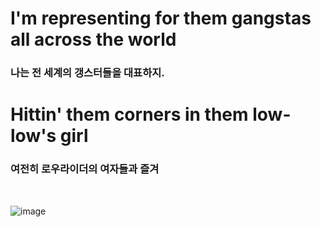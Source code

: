 <h1>I'm representing for them gangstas all across the world<br>
  <h3>나는 전 세계의 갱스터들을 대표하지.</h3></h1>
  
  
<h1>Hittin' them corners in them low-low's girl<br>
  
  <h3>여전히 로우라이더의 여자들과 즐겨</h3><br>
</h1>

![image](https://user-images.githubusercontent.com/102217712/201551651-29f8f6f6-bd9a-4b15-9be1-414a4a9810d7.png)


<!-- <h1 align="center">Hi! I'm Yubin👋🏻</h1>

<p align="center"> <a href="https://github.com/ryo-ma/github-profile-trophy"><img src="https://github-profile-trophy.vercel.app/?username=yangyubin12" alt="yangyubin12" /></a> </p>
<br>
<h2 align="center">💡Skills💡</h2>
<p align="center"> <a href="https://www.cprogramming.com/" target="_blank" rel="noreferrer"> <img src="https://raw.githubusercontent.com/devicons/devicon/master/icons/c/c-original.svg" alt="c" width="40" height="40"/> </a> <a href="https://www.w3schools.com/css/" target="_blank" rel="noreferrer"> <img src="https://raw.githubusercontent.com/devicons/devicon/master/icons/css3/css3-original-wordmark.svg" alt="css3" width="40" height="40"/> </a> <a href="https://www.figma.com/" target="_blank" rel="noreferrer"> <img src="https://www.vectorlogo.zone/logos/figma/figma-icon.svg" alt="figma" width="40" height="40"/> </a> <a href="https://www.w3.org/html/" target="_blank" rel="noreferrer"> <img src="https://raw.githubusercontent.com/devicons/devicon/master/icons/html5/html5-original-wordmark.svg" alt="html5" width="40" height="40"/> </a> <a href="https://developer.mozilla.org/en-US/docs/Web/JavaScript" target="_blank" rel="noreferrer"> <img src="https://raw.githubusercontent.com/devicons/devicon/master/icons/javascript/javascript-original.svg" alt="javascript" width="40" height="40"/> </a> <a href="https://www.python.org" target="_blank" rel="noreferrer"> <img src="https://raw.githubusercontent.com/devicons/devicon/master/icons/python/python-original.svg" alt="python" width="40" height="40"/> </a> <a href="https://reactjs.org/" target="_blank" rel="noreferrer"> <img src="https://reactnative.dev/img/header_logo.svg" alt="reactnative" width="40" height="40"/> </a> </p>
<br>

<h2 align="center">👩🏻‍💻 Connect with me 👩🏻‍💻</h2>
<p align="center">
<a href="https://instagram.com/yubininin" target="blank"><img align="center" src="https://raw.githubusercontent.com/rahuldkjain/github-profile-readme-generator/master/src/images/icons/Social/instagram.svg" alt="yu_binin" height="30" width="40" /></a>
<a href="https://discord.gg/양유빈#8360" target="blank"><img align="center" src="https://raw.githubusercontent.com/rahuldkjain/github-profile-readme-generator/master/src/images/icons/Social/discord.svg" alt="양유빈#8360" height="30" width="40" /></a>
</p>
<br>
<h2 align="center">🧸 Me 🧸</h2>
<p align="center"><img align="center" src="https://github-readme-stats.vercel.app/api/top-langs?username=yangyubin12&show_icons=true&locale=en&layout=compact" alt="yangyubin12" /></p>
<p align="center"><img src="https://github-readme-streak-stats.herokuapp.com/?user=yangyubin12&" alt="yangyubin12" /></p>

<p align="center">&nbsp;<img align="center" src="https://github-readme-stats.vercel.app/api?username=yangyubin12&show_icons=true&locale=en" alt</p>
-->
<!--<p align="center"><img src=https://user-images.githubusercontent.com/102217712/192445479-ebabbfd4-0850-4869-a1d7-ee04cee96635.gif width="494"></p>-->
